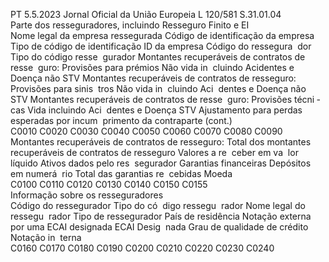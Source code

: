 PT  5.5.2023 Jornal Oficial da União Europeia L 120/581
 S.31.01.04  
Parte dos resseguradores, incluindo Resseguro Finito e EI  
Nome legal 
da empresa 
ressegurada  Código de 
identificação 
da empresa  Tipo de código de 
identificação ID da 
empresa  Código do ressegura ­
dor  Tipo do código resse ­
gurador  Montantes recuperáveis 
de contratos de resse ­
guro: Provisões para 
prémios Não vida in ­
cluindo Acidentes e 
Doença não STV  Montantes 
recuperáveis 
de contratos 
de resseguro: 
Provisões 
para sinis ­
tros 
Não vida in ­
cluindo Aci ­
dentes e 
Doença 
não STV  Montantes recuperáveis 
de contratos de resse ­
guro: Provisões técni ­
cas Vida incluindo Aci ­
dentes e Doença STV  Ajustamento 
para perdas 
esperadas 
por incum ­
primento da 
contraparte  (cont.)  
C0010  C0020  C0030  C0040  C0050  C0060  C0070  C0080  C0090  
Montantes 
recuperáveis 
de contratos 
de resseguro: 
Total dos 
montantes 
recuperáveis 
de contratos 
de resseguro  Valores a re ­
ceber em va ­
lor líquido  Ativos dados pelo res ­
segurador  Garantias financeiras  Depósitos em numerá ­
rio  Total das garantias re ­
cebidas  Moeda  
C0100  C0110  C0120  C0130  C0140  C0150  C0155  
Informação sobre os resseguradores  
Código do 
ressegurador  Tipo do có ­
digo ressegu ­
rador  Nome legal do ressegu ­
rador  Tipo de ressegurador  País de residência  Notação externa por 
uma ECAI designada  ECAI Desig ­
nada  Grau de qualidade de 
crédito  Notação in ­
terna  
C0160  C0170  C0180  C0190  C0200  C0210  C0220  C0230  C0240